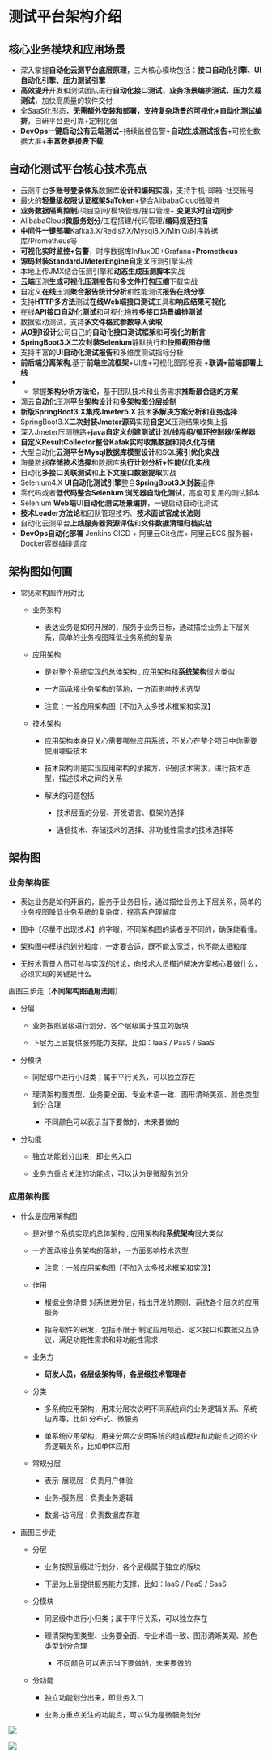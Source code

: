 # 测试平台架构介绍

## 核心业务模块和应用场景

- 深入掌握**自动化云测平台底层原理**，三大核心模块包括：**接口自动化引擎、UI自动化引擎、压力测试引擎**  
- **高效提升**开发和测试团队进行**自动化接口测试、业务场景编排测试、压力负载测试**，加快高质量的软件交付  
- 全SaaS化形态，**无需额外安装和部署，支持复杂场景的可视化+自动化测试编排**，自研平台更可靠+定制化强  
- **DevOps一键启动公有云端测试**+持续监控告警+**自动生成测试报告**+可视化数据大屏+**丰富数据报表下载**

## 自动化测试平台核心技术亮点

- 云测平台**多账号登录体系**数据库**设计和编码实现**，支持手机-邮箱-社交账号
- 最火的**轻量级权限认证框架SaToken**+整合AlibabaCloud微服务
- **业务数据隔离控制**/项目空间/模块管理/接口管理+ **变更实时自动同步**
- AlibabaCloud**微服务划分**/工程搭建/代码管理/**编码规范扫描**
- **中间件一键部署**Kafka3.X/Redis7.X/Mysql8.X/MinIO/时序数据库/Prometheus等
- **可视化实时监控+告警**，时序数据库InfluxDB+Grafana+**Prometheus**
- **源码封装StandardJMeterEngine自定义**压测引擎实战
- 本地上传JMX结合压测引擎和**动态生成压测脚本**实战
- **云端**压测**生成可视化压测报告**和**多文件打包压缩**下载实战
- 自定义**在线**压测**聚合报告统计分析**和性能测试**报告在线分享**
- 支持**HTTP多方法**测试**在线Web端接口测试**工具和**响应结果可视化**
- 在线**API接口自动化测试**和可视化拖拽**多接口场景编排测试**
- 数据驱动测试，支持**多文件格式参数导入读取**
- **从0到1设计**公司自己的**自动化接口测试框架**和**可视化的断言**
- **SpringBoot3.X二次封装Selenium**静默执行和**快照截图存储**
- 支持丰富的**UI自动化测试报告**和多维度测试指标分析
- **前后端分离架构**,基于**前端主流框架**+UI库+可视化图形报表 +**联调+前端部署上线**
- - 掌握**架构分析方法论**，基于团队技术和业务需求**推断最合适的方案**
- 滴云**自动化**压测**平台架构设计**和**多架构图分层绘制**
- **新版SpringBoot3.X集成Jmeter5.X** 技术**多解决方案分析和业务选择**
- SpringBoot3.X**二次封装Jmeter源码**实现**自定义**压测结果收集上报
- 深入Jmeter压测链路+**java自定义创建测试计划/线程组/循环控制器/采样器**
- **自定义ResultCollector整合Kafak实时收集数据和持久化存储**
- 大型自动化**云测平台Mysql数据库模型设计**和SQL**索引优化实战**
- 海量数据**存储技术选择**和数据库**执行计划分析+性能优化实战**
- 自动化**多接口关联测试**和**上下文接口数据提取**实战
- Selenium4.X **UI自动化测试引擎**整合**SpringBoot3.X封装**组件
- 零代码或者**低代码整合Selenium 浏览器自动化测试**，高度可复用的测试脚本
- Selenium **Web端**UI**自动化测试场景编排**，一键启动自动化测试
- **技术Leader方法论**和团队管理技巧、**技术面试官成长法则**
- 自动化云测平台**上线服务器资源评估**和**文件数据清理归档实战**
- **DevOps自动化部署** Jenkins CICD + 阿里云Git仓库+ 阿里云ECS 服务器+ Docker容器编排调度

## 架构图如何画

- 常见架构图作用对比
    
    - 业务架构
        
        - 表达业务是如何开展的，服务于业务目标，通过描绘业务上下层关系，简单的业务视图降低业务系统的复杂
            
    - 应用架构
        
        - 是对整个系统实现的总体架构 , 应用架构和**系统架构**很大类似
            
        - 一方面承接业务架构的落地，一方面影响技术选型
            
        - 注意：一般应用架构图【不加入太多技术框架和实现】
            
    - 技术架构
        
        - 应用架构本身只关心需要哪些应用系统，不关心在整个项目中你需要使用哪些技术
            
        - 技术架构则是实现应用架构的承接方，识别技术需求，进行技术选型，描述技术之间的关系
            
        - 解决的问题包括
            
            - 技术层面的分层、开发语言、框架的选择
                
            - 通信技术、存储技术的选择、非功能性需求的技术选择等

## 架构图

### 业务架构图

- 表达业务是如何开展的，服务于业务目标，通过描绘业务上下层关系，简单的业务视图降低业务系统的复杂度，提高客户理解度
    
- 图中【尽量不出现技术】的字眼，不同架构图的读者是不同的，确保能看懂。
    
- 架构图中模块的划分粒度，一定要合适，既不能太宽泛，也不能太细粒度
    
- 无技术背景人员可参与实现的讨论，向技术人员描述解决方案核心要做什么，必须实现的关键是什么

画图三步走（**不同架构图通用法则**）

- 分层
    
    - 业务按照层级进行划分，各个层级属于独立的版块
        
    - 下层为上层提供服务能力支撑，比如：laaS / PaaS / SaaS
        
- 分模块
    
    - 同层级中进行小归类；属于平行关系，可以独立存在
        
    - 理清架构图类型、业务要全面、专业术语一致、图形清晰美观、颜色类型划分合理
        
        - 不同颜色可以表示当下要做的，未来要做的
            
- 分功能
    
    - 独立功能划分出来，即业务入口
        
    - 业务方重点关注的功能点，可以认为是微服务划分

### 应用架构图

- 什么是应用架构图
    
    - 是对整个系统实现的总体架构 , 应用架构和**系统架构**很大类似
        
    - 一方面承接业务架构的落地，一方面影响技术选型
        
        - 注意：一般应用架构图【不加入太多技术框架和实现】
            
    - 作用
        
        - 根据业务场景 对系统进分层，指出开发的原则、系统各个层次的应用服务
            
        - 指导软件的研发，包括不限于 制定应用规范、定义接口和数据交互协议，满足功能性需求和非功能性需求
            
    - 业务方
        
        - **研发人员，各层级架构师，各层级技术管理者**
            
    - 分类
        
        - 多系统应用架构，用来分层次说明不同系统间的业务逻辑关系、系统边界等，比如 分布式、微服务
            
        - 单系统应用架构，用来分层次说明系统的组成模块和功能点之间的业务逻辑关系，比如单体应用
            
    - 常规分层
        
        - 表示-展现层：负责用户体验
            
        - 业务-服务层：负责业务逻辑
            
        - 数据-访问层：负责数据库存取
            
- 画图三步走
    
    - 分层
        
        - 业务按照层级进行划分，各个层级属于独立的版块
            
        - 下层为上层提供服务能力支撑，比如：laaS / PaaS / SaaS
            
    - 分模块
        
        - 同层级中进行小归类；属于平行关系，可以独立存在
            
        - 理清架构图类型、业务要全面、专业术语一致、图形清晰美观、颜色类型划分合理
            
            - 不同颜色可以表示当下要做的，未来要做的
                
    - 分功能
        
        - 独立功能划分出来，即业务入口
            
        - 业务方重点关注的功能点，可以认为是微服务划分

![](../../youdaonote-images/Pasted%20image%2020240729235501.png)

![](../../youdaonote-images/云测试平台产品设计文档%20-%20visual%20selection.svg)